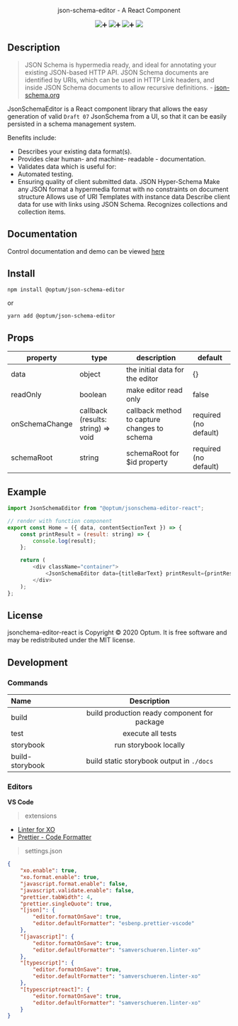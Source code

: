 <p align="center">
  json-schema-editor - A React Component
</p>

<p align="center">
  <a href="https://github.com/xojs/xo"><img src="https://img.shields.io/badge/code_style-XO-5ed9c7.svg"></a>➕
  <a href="https://github.com/prettier/prettier"><img src="https://img.shields.io/badge/code_style-prettier-ff69b4.svg?style=flat-square"></a>➕
  <a href="https://chakra-ui.com/"><img src="https://img.shields.io/badge/built%20with-chakra--ui-green"></a>➕
<a href="https://github.com/pages/optum/jsonschema-editor-react/"><img src="https://cdn.jsdelivr.net/gh/storybookjs/brand@master/badge/badge-storybook.svg"></a>
</p>

## Description

> JSON Schema is hypermedia ready, and ideal for annotating your existing JSON-based HTTP API. JSON Schema documents are identified by URIs, which can be used in HTTP Link headers, and inside JSON Schema documents to allow recursive definitions. - [json-schema.org](https://json-schema.org/)

JsonSchemaEditor is a React component library that allows the easy generation of valid `Draft 07` JsonSchema from a UI,  so that it can be easily persisted in a schema management system.

Benefits include:
- Describes your existing data format(s).
- Provides clear human- and machine- readable - documentation.
- Validates data which is useful for:
- Automated testing.
- Ensuring quality of client submitted data.
JSON Hyper-Schema
Make any JSON format a hypermedia format with no constraints on document structure
Allows use of URI Templates with instance data
Describe client data for use with links using JSON Schema.
Recognizes collections and collection items.

## Documentation

Control documentation and demo can be viewed [here](https://optum.github.io/jsonschema-editor-react/)

## Install

```shell
npm install @optum/json-schema-editor
```

or

```shell
yarn add @optum/json-schema-editor
```

## Props

| property       | type                               | description                                  | default               |
| -------------- | ---------------------------------- | -------------------------------------------- | --------------------- |
| data           | object                             | the initial data for the editor              | {}                    |
| readOnly       | boolean                            | make editor read only                        | false                 |
| onSchemaChange | callback (results: string) => void | callback method to capture changes to schema | required (no default) |
| schemaRoot        | string                             | schemaRoot for \$id property                    | required (no default) |

## Example

```js
import JsonSchemaEditor from "@optum/jsonschema-editor-react";

// render with function component
export const Home = ({ data, contentSectionText }) => {
    const printResult = (result: string) => {
        console.log(result);
    };

    return (
        <div className="container">
            <JsonSchemaEditor data={titleBarText} printResult={printResult} />
        </div>
    );
};
```

## License

jsonchema-editor-react is Copyright © 2020 Optum. It is free software and may be redistributed under the MIT license.

## Development

### Commands

| Name            |                 Description                  |
| :-------------- | :------------------------------------------: |
| build           | build production ready component for package |
| test            |              execute all tests               |
| storybook       |            run storybook locally             |
| build-storybook |  build static storybook output in `./docs`   |

### Editors

**VS Code**

> extensions

- [Linter for XO](https://marketplace.visualstudio.com/items?itemName=samverschueren.linter-xo)
- [Prettier - Code Formatter](https://marketplace.visualstudio.com/items?itemName=esbenp.prettier-vscode)

> settings.json

```json
{
	"xo.enable": true,
	"xo.format.enable": true,
	"javascript.format.enable": false,
	"javascript.validate.enable": false,
	"prettier.tabWidth": 4,
	"prettier.singleQuote": true,
	"[json]": {
		"editor.formatOnSave": true,
		"editor.defaultFormatter": "esbenp.prettier-vscode"
	},
	"[javascript]": {
		"editor.formatOnSave": true,
		"editor.defaultFormatter": "samverschueren.linter-xo"
	},
	"[typescript]": {
		"editor.formatOnSave": true,
		"editor.defaultFormatter": "samverschueren.linter-xo"
	},
	"[typescriptreact]": {
		"editor.formatOnSave": true,
		"editor.defaultFormatter": "samverschueren.linter-xo"
	}
}
```
